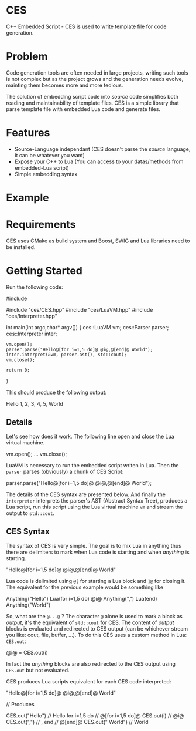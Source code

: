 CES
===

C++ Embedded Script - CES is used to write template file for code generation. 

# Problem 
Code generation tools are often needed in large projects, writing such tools is not complex but as the project grows and the generation needs evolve, mainting them becomes more and more tedious. 

The solution of embedding script code into _source_ code simplifies both reading and maintainability of template files.
CES is a simple library that parse template file with embedded Lua code and generate files.

# Features

* Source-Language independant (CES doesn't parse the _source_ language, it can be whatever you want) 
* Expose your C++ to Lua (You can access to your datas/methods from embedded-Lua script)
* Simple embedding syntax

# Example

# Requirements

CES uses CMake as build system and Boost, SWIG and Lua libraries need to be installed.

# Getting Started

Run the following code:

  #include <iostream>

  #include "ces/CES.hpp"
  #include "ces/LuaVM.hpp"
  #include "ces/Interpreter.hpp"

  int main(int argc,char* argv[])
  {
    ces::LuaVM vm;
    ces::Parser parser;
    ces::Interpreter inter;
    
    vm.open();
    parser.parse("Hello@[for i=1,5 do]@ @i@,@[end]@ World");
    inter.interpret(&vm, parser.ast(), std::cout);
    vm.close();
    
    return 0;
  }
  
This should produce the following output:

  Hello 1, 2, 3, 4, 5, World
  
## Details

Let's see how does it work. 
The following line open and close the Lua virtual machine. 
  
  vm.open();
  ...
  vm.close();

LuaVM is necessary to run the embedded script writen in Lua.
Then the `parser` parses (obviously) a chunk of CES Script:

  parser.parse("Hello@[for i=1,5 do]@ @i@,@[end]@ World");
  
The details of the CES syntax are presented below.
And finally the `interpreter` interprets the parser's AST (Abstract Syntax Tree), produces a Lua script, run this script using the Lua virtual machine `vm` and stream the output to `std::cout`.

## CES Syntax

The syntax of CES is very simple. The goal is to mix Lua in anything thus there are delimiters to mark when Lua code is starting and when _anything_ is starting.

  "Hello@[for i=1,5 do]@ @i@,@[end]@ World"

Lua code is delimited using `@[` for starting a Lua block and `]@` for closing it.
The equivalent for the previous example would be something like
  
  Anything("Hello")
  Lua(for i=1,5 do) 
  @i@ Anything(",") 
  Lua(end)
  Anything("World")

So, what are the `@...@` ? 
The character `@` alone is used to mark a block as _output_, it's the equivalent of `std::cout` for CES. The content of _output_ blocks is evaluated and redirected to CES output (can be whichever stream you like: cout, file, buffer, ...). To do this CES uses a custom method in Lua: `CES.out`:

  @i@ = CES.out(i)
  
In fact the _anything_ blocks are also redirected to the CES output using `CES.out` but not evaluated.

CES produces Lua scripts equivalent for each CES code interpreted:
  
  "Hello@[for i=1,5 do]@ @i@,@[end]@ World"
  
  // Produces
  
  CES.out("Hello")    // Hello
  for i=1,5 do        // @[for i=1,5 do]@
    CES.out(i)        // @i@
    CES.out(",")      // ,
  end                 // @[end]@
  CES.out(" World")   //  World



